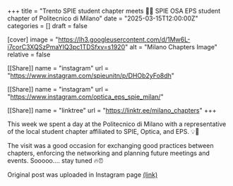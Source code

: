 +++
title = "Trento SPIE student chapter meets 🤝🏻 SPIE OSA EPS student chapter of Politecnico di Milano"
date = "2025-03-15T12:00:00Z"
categories = []
draft = false

[cover]
image = "https://lh3.googleusercontent.com/d/1Mw6L-i7corC3XQSzPmaYIQ3pc1TDSfxv=s1920"
alt = "Milano Chapters Image"
relative = false

[[Share]]
name = "instagram"
url = "https://www.instagram.com/spieunitn/p/DHOb2yFo8dh"

[[Share]]
name = "instagram"
url = "https://www.instagram.com/optica_eps_spie_milan/"

[[Share]]
name = "linktree"
url = "https://linktr.ee/milano_chapters"
+++

This week we spent a day at the Politecnico di Milano with a representative of the local student chapter affiliated to SPIE, Optica, and EPS. 💡🌈

The visit was a good occasion for exchanging good practices between chapters, enforcing the networking and planning future meetings and events. 
Sooooo.... stay tuned 🔥⏰️

Original post was uploaded in Instagram page [(link)](https://www.instagram.com/p/DHOb2yFo8dh/?utm_source=ig_web_copy_link&igsh=MzRlODBiNWFlZA==)
